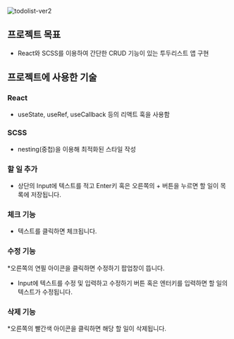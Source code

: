 
![todolist-ver2](https://user-images.githubusercontent.com/102123710/191105268-7b6a5d32-09e1-4989-992a-dd4035ce309d.GIF)


## 프로젝트 목표
* React와 SCSS를 이용하여 간단한 CRUD 기능이 있는 투두리스트 앱 구현

## 프로젝트에 사용한 기술
### React
* useState, useRef, useCallback 등의 리액트 훅을 사용함

### SCSS
* nesting(중첩)을 이용해 최적화된 스타일 작성


### 할 일 추가
* 상단의 Input에 텍스트를 적고 Enter키 혹은 오른쪽의 + 버튼을 누르면 할 일이 목록에 저장됩니다. 

### 체크 기능
* 텍스트를 클릭하면 체크됩니다. 

### 수정 기능
*오른쪽의 연필 아이콘을 클릭하면 수정하기 팝업창이 뜹니다. 
* Input에 텍스트를 수정 및 입력하고 수정하기 버튼 혹은 엔터키를 입력하면 할 일의 텍스트가 수정됩니다.

### 삭제 기능
*오른쪽의 빨간색 아이콘을 클릭하면 해당 할 일이 삭제됩니다.


